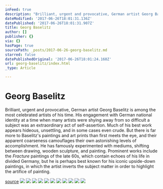 ```yaml
---
inFeed: true
description: "Brilliant, urgent and provocative, German artist Georg Baselitz is among the most celebrated artists of his time. His engagement with German national identity at a time when many artists were shying away from so difficult a subject was an extraordinary act of self-assertion. Much of his best work appears hideous, unsettling, and in some cases even crude. But there is far more to Baselitz’s paintings and art prints than first meets the eye, and their apparent coarseness camouflages their own astonishing levels of accomplishment. He has famously experimented with mediums, shifting between drawing, wooden sculpture, and painting. Prominent works include the\_Fracture\_paintings of the late 60s, which contain echoes of his life in divided Germany, but he is perhaps best known for his iconic upside-down paintings, in which the artist inverts the subject matter in order to highlight the artifice of painting."
dateModified: '2017-06-26T18:01:31.136Z'
datePublished: '2017-06-26T18:01:31.907Z'
title: Georg Baselitz
author: []
publisher: {}
via: {}
hasPage: true
sourcePath: _posts/2017-06-26-georg-baselitz.md
starred: false
datePublishedOriginal: '2017-06-26T18:01:24.160Z'
url: georg-baselitz/index.html
_type: Article

---
```

# Georg Baselitz

Brilliant, urgent and provocative, German artist Georg Baselitz is among the most celebrated artists of his time. His engagement with German national identity at a time when many artists were shying away from so difficult a subject was an extraordinary act of self-assertion. Much of his best work appears hideous, unsettling, and in some cases even crude. But there is far more to Baselitz's paintings and art prints than first meets the eye, and their apparent coarseness camouflages their own astonishing levels of accomplishment. He has famously experimented with mediums, shifting between drawing, wooden sculpture, and painting. Prominent works include the _Fracture_ paintings of the late 60s, which contain echoes of his life in divided Germany, but he is perhaps best known for his iconic upside-down paintings, in which the artist inverts the subject matter in order to highlight the artifice of painting.

[source][0]
![](https://the-grid-user-content.s3-us-west-2.amazonaws.com/738611c5-d614-4ce2-8e18-20daea1a2faf.jpg)
![](https://the-grid-user-content.s3-us-west-2.amazonaws.com/cf32844e-c8f0-4fe0-be12-02d381b4bb24.jpg)
![](https://imgflo.herokuapp.com/graph/2b2431f8e7ba7b0/6bd6a781f0a43af751a327bca822c022/croprotate.jpg?cropheight=500&cropwidth=275&degrees=0&input=https%3A%2F%2Fthe-grid-user-content.s3-us-west-2.amazonaws.com%2F2531cc8f-4e5b-4e2f-aeda-3b2bcf1a3cfc.jpg&x=53&y=0)
![](https://the-grid-user-content.s3-us-west-2.amazonaws.com/32dd65f0-5262-46c1-8e55-7b1b693d2695.jpg)
![](https://the-grid-user-content.s3-us-west-2.amazonaws.com/ed2e4945-8d5b-42a5-81c5-dce32631853f.jpg)
![](https://the-grid-user-content.s3-us-west-2.amazonaws.com/5b1edfad-c03b-4e94-8cce-ae84555f2ab7.jpg)
![](https://the-grid-user-content.s3-us-west-2.amazonaws.com/9329ea1c-b1e3-45d1-afe9-bf2ac1fe532b.jpg)
![](https://the-grid-user-content.s3-us-west-2.amazonaws.com/31d6b788-d14e-4869-997f-eff0d9dd330b.jpg)
![](https://the-grid-user-content.s3-us-west-2.amazonaws.com/e84826a1-575d-45bf-b252-5fb02d098028.jpg)
![](https://the-grid-user-content.s3-us-west-2.amazonaws.com/2ff97e0f-712f-440a-ba36-96d198eeab31.jpg)
![](https://the-grid-user-content.s3-us-west-2.amazonaws.com/1cb2e748-9a8f-41de-8be0-9079c0247fb8.jpg)

[0]: https://fineartmultiple.com/georg-baselitz-art-prints-for-sale